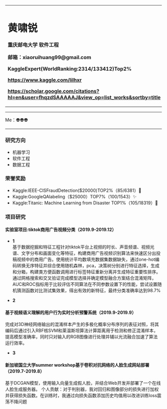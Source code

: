 <div>
<table border="0">
  <tr>
    <td width="150%">
      <h1>黄啸锐</h1>
      <p><b>重庆邮电大学 软件工程</b></p>
      <p><b>邮箱：xiaoruihuang99@gmail.com</b></p>
      <p><b>KaggleExpert(WorldRanking:2314/133412)Top2%<b><p>
      <p><a href="/index-en.html">https://www.kaggle.com/lilhxr</a></p>
    <p><a href="/index-en.html">https://scholar.google.com/citations?hl=en&user=fhqzdSAAAAAJ&view_op=list_works&sortby=title</a></p>
    </td>
    <td width="150%">
    </td>
  </tr>
</table>
</div>


 
---

Me：👽👽👽

---


### 研究方向
- 机器学习
- 软件工程
- 数据工程

### 荣誉奖励
- Kaggle:IEEE-CISFraudDetection($20000)TOP2%（85/6381）🎉
- Kaggle:GoogleQAlabeling（$25000）TOP7%（100/1543）✨
- Kaggle:Titanic: Machine Learning from Disaster TOP1%（105/18319）🎨

### 项目研究
#### 实验室项目:tiktok商用广告视频分类（2019.9-2019.12）
- **1**  
基于数据挖掘和特征工程针对tiktok平台上视频的时长、声音频谱、视频光谱、文字分布和画面变化等特征，构建商用广告视频识别算法来快速区分出投稿视频中的商用广告。使用统计平均数填充数据集数据缺失，通过one-hot编码转换无序特征并综合使用随机森林，pca，决策树分别进行特征选择，生成和分箱，构建类方便函数调用进行标签特征重新分离并生成特征重要性排序。通过网格搜索和交叉验证完成模型选择并确定模型融合方案结合混淆矩阵，AUC和ROC指标用于比较评估不同算法在不同参数设置下的性能，尝试设置随机猜测函数对比测试集效果，得出有效的新特征，最终分类准确率达到98.7%

- **2** 
#### 基于视频语义理解的用户行为实时分析预警系统（2019.9-2019.9）
完成对3D神经网络输出的混淆样本产生的多极化概率分布序列的表征对照，将其编码后通过引入RBF核SVM和莱温斯坦算法计算距离用于检测和修正混淆样本，提高模型准确率，同时只对输入的RGB图像进行处理并辅以光流融合加速了算法运行效率。

- **3** 
#### 新加坡国立大学summer workshop基于卷积对抗网络的人脸生成网站部署（2019.7-2019.8）
基于DCGAN模型，使用输入向量生成假人脸，并结合Web开发并部署了一个在线人脸生成服务器。
个人贡献：对于判别器，我对回归和图像部分的损失进行加权并获得损失函数。在训练时，我通过向损失函数添加历史均值用以改进训练loss震荡不降问题



















